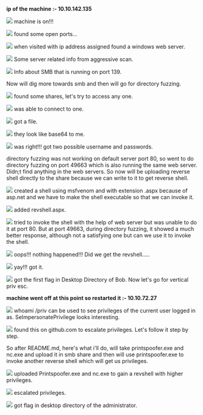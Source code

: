 **ip of the machine :- 10.10.142.135**

![](attachment/b91f805261565e1d8bb777fdf9bf710e.png)
machine is on!!!

![](attachment/0d326a6531142a8ff111540fecaac257.png)
found some open ports...

![](attachment/428fd6d50bca8c3ff531213132874f71.png)
when visited with ip address assigned found a windows web server.

![](attachment/c44ca57c5c3c74aeb596b02b497db539.png)
Some server related info from aggressive scan.

![](attachment/f439a89c30392fbad12babd1712ccbfb.png)
Info about SMB that is running on port 139.

Now will dig more towards smb and then will go for directory fuzzing.

![](attachment/caa6220c91b38e850fb79f98f9efbdbc.png)
found some shares, let's try to access any one.

![](attachment/d61f778e8acd3f821682c066feb25a4f.png)
was able to connect to one.

![](attachment/0a818013c60174b699de8fbf9717ccb1.png)
got a file.

![](attachment/1f6bf3dc1fe3f88abdc7bcb74ceb7229.png)
they look like base64 to me.

![](attachment/154e2e75ddcdc21261950687b2d6cce8.png)
was right!!! got two possible username and passwords.

directory fuzzing was not working on default server port 80, so went to do directory fuzzing on port 49663 which is also running the same web server. Didn;t find anything in the web servers. So now will be uploading reverse shell directly to the share because we can write to it to get reverse shell.

![](attachment/c5fe0bbc01c7824b46521fea58100212.png)
created a shell using msfvenom and with extension .aspx because of asp.net and we have to make the shell executable so that we can invoke it.

![](attachment/a537e88549857a58dca072879fd73c72.png)
added revshell.aspx.

![](attachment/faca26a72dcea4ff25cde5be6adefa70.png)
tried to invoke the shell with the help of web server but was unable to do it at port 80. But at port 49663, during directory fuzzing, it showed a much better response, although not a satisfying one but can we use it to invoke the shell.

![](attachment/b9f398e2634852d56d7fc77ec9a22a25.png)
oops!!! nothing happened!!! Did we get the revshell.....

![](attachment/7579d7edce05c4cd796bdfda1615e92b.png)
yay!!! got it.

![](attachment/bd6ceb5188da03f827d73dff6ff6f8de.png)
got the first flag in Desktop Directory of Bob. Now let's go for vertical priv esc.

**machine went off at this point so restarted it :- 10.10.72.27**

![](attachment/0cd5a3632bed90d67e8f9bed647ec0a3.png)
whoami /priv can be used to see privileges of the current user logged in as. SeImpersonatePrivilege looks interesting.

![](attachment/6d2731e4ccb5a96fdced0f526c6932b6.png)
found this on github.com to escalate privileges. Let's follow it step by step.

So after README.md, here's what i'll do, 
will take printspoofer.exe and nc.exe and upload it in smb share and then will use printspoofer.exe to invoke another reverse shell which will get us privileges.

![](attachment/f40d040c977449e300dd205169a73392.png)
uploaded Printspoofer.exe and nc.exe to gain a revshell with higher privileges.

![](attachment/4f2a8bf31124c624ebaaa1fa5cd72a69.png)
escalated privileges.

![](attachment/17b17cb22ee85749009a09144fcab07a.png)
got flag in desktop directory of the administrator.